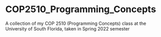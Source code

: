 # COP2510_Programming_Concepts
A collection of my COP 2510 (Programming Concepts) class at the University of South Florida, taken in Spring 2022 semester
